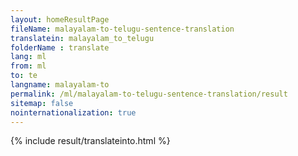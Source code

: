 ```yaml
---
layout: homeResultPage
fileName: malayalam-to-telugu-sentence-translation
translatein: malayalam_to_telugu
folderName : translate
lang: ml
from: ml
to: te
langname: malayalam-to
permalink: /ml/malayalam-to-telugu-sentence-translation/result
sitemap: false
nointernationalization: true
---
```

{% include result/translateinto.html %}

<script src="/js/result/translation.js" data-foldername="{{page.folderName}}" data-lang="{{page.lang}}"></script>
